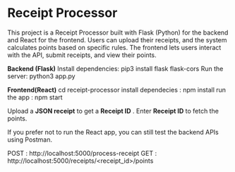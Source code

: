 # Receipt Processor

This project is a Receipt Processor built with Flask (Python) for the backend and React for the frontend. Users can upload their receipts, and the system calculates points based on specific rules. The frontend lets users interact with the API, submit receipts, and view their points.

**Backend (Flask)**
Install dependencies:  pip3 install flask flask-cors
Run the server: python3 app.py

**Frontend(React)**
cd receipt-processor
install dependecies : npm install
run the app : npm start

Upload a **JSON receipt** to get a  **Receipt ID** .
Enter **Receipt ID** to fetch the points.


If you prefer not to run the React app, you can still test the backend APIs using Postman.

POST : http://localhost:5000/process-receipt
GET : http://localhost:5000/receipts/<receipt_id>/points
